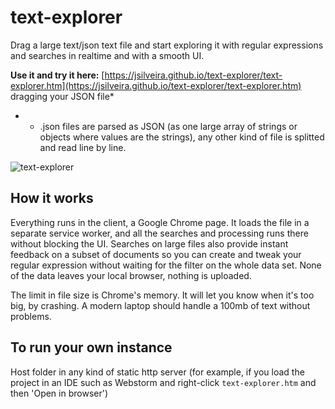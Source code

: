 # text-explorer
Drag a large text/json text file and start exploring it with regular expressions and searches in realtime and with a smooth UI.

**Use it and try it here:** [https://jsilveira.github.io/text-explorer/text-explorer.htm](https://jsilveira.github.io/text-explorer/text-explorer.htm) dragging your JSON file*

* * .json files are parsed as JSON (as one large array of strings or objects where values are the strings), any other kind of file is splitted and read line by line.

![text-explorer](https://cloud.githubusercontent.com/assets/966787/25501805/606d5c8e-2b6a-11e7-806e-f385e08e2ba1.gif)

## How it works

Everything runs in the client, a Google Chrome page. It loads the file in a separate service worker, and all the searches and processing runs there without blocking the UI. Searches on large files also provide instant feedback on a subset of documents so you can create and tweak your regular expression without waiting for the filter on the whole data set. None of the data leaves your local browser, nothing is uploaded.

The limit in file size is Chrome's memory. It will let you know when it's too big, by crashing. A modern laptop should handle a 100mb of text without problems.

## To run your own instance

Host folder in any kind of static http server (for example, if you load the project in an IDE such as Webstorm and right-click `text-explorer.htm` and then 'Open in browser')
